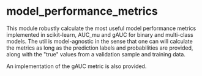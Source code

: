 # model_performance_metrics
This module robustly calculate the most useful model performance metrics implemented in
scikit-learn, AUC_mu and gAUC for binary and multi-class models. 
The util is model-agnostic in the sense that one can will calculate
the metrics as long as the prediction labels and probabilities are
provided, along with the "true" values from a validation sample and training data.

An implementation of the gAUC metric is also provided.
